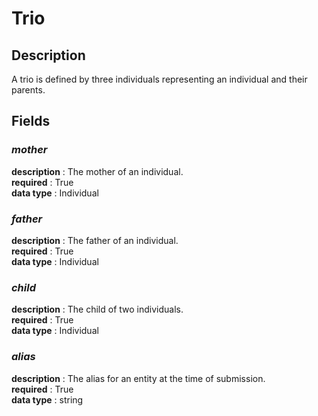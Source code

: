 # Trio

## Description

A trio is defined by three individuals representing an individual and their parents.

## Fields

### ***mother***<br>
**description** : The mother of an individual.<br>
**required** : True<br>
**data type** : Individual <br>
### ***father***<br>
**description** : The father of an individual.<br>
**required** : True<br>
**data type** : Individual <br>
### ***child***<br>
**description** : The child of two individuals.<br>
**required** : True<br>
**data type** : Individual <br>
### ***alias***<br>
**description** : The alias for an entity at the time of submission.<br>
**required** : True<br>
**data type** : string <br>
